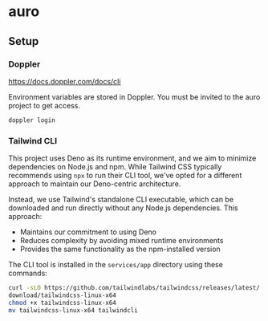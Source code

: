 # auro

## Setup

### Doppler

https://docs.doppler.com/docs/cli

Environment variables are stored in Doppler. You must be invited to the auro
project to get access.

```bash
doppler login
```

### Tailwind CLI

This project uses Deno as its runtime environment, and we aim to minimize
dependencies on Node.js and npm. While Tailwind CSS typically recommends using
`npx` to run their CLI tool, we've opted for a different approach to maintain
our Deno-centric architecture.

Instead, we use Tailwind's standalone CLI executable, which can be downloaded
and run directly without any Node.js dependencies. This approach:

- Maintains our commitment to using Deno
- Reduces complexity by avoiding mixed runtime environments
- Provides the same functionality as the npm-installed version

The CLI tool is installed in the `services/app` directory using these commands:

```bash
curl -sLO https://github.com/tailwindlabs/tailwindcss/releases/latest/
download/tailwindcss-linux-x64
chmod +x tailwindcss-linux-x64
mv tailwindcss-linux-x64 tailwindcli
```
